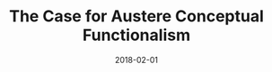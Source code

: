 ---
title: The Case for Austere Conceptual Functionalism
date: 2018-02-01
category: Papers
resources:
  - In Progress
description: After setting up a framework for articulating different kinds of a priori entailment relations, I show how the familiar difficulties of 'ambitious' conceptual functionalism don't carry over to an 'austere' version of the view, which is independently attractive.
---